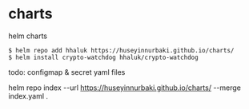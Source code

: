 # charts
helm charts


```
$ helm repo add hhaluk https://huseyinnurbaki.github.io/charts/
$ helm install crypto-watchdog hhaluk/crypto-watchdog
```



todo: configmap & secret yaml files


helm repo index --url https://huseyinnurbaki.github.io/charts/ --merge index.yaml .